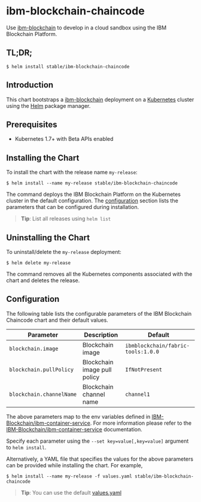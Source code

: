 # ibm-blockchain-chaincode

Use [ibm-blockchain](https://ibm-blockchain.github.io) to develop in a cloud sandbox using the IBM Blockchain Platform.

## TL;DR;

```console
$ helm install stable/ibm-blockchain-chaincode
```

## Introduction

This chart bootstraps a [ibm-blockchain](https://ibm-blockchain.github.io) deployment on a [Kubernetes](http://kubernetes.io) cluster using the [Helm](https://helm.sh) package manager.

## Prerequisites

- Kubernetes 1.7+ with Beta APIs enabled

## Installing the Chart

To install the chart with the release name `my-release`:

```console
$ helm install --name my-release stable/ibm-blockchain-chaincode
```

The command deploys the IBM Blockchain Platform on the Kubernetes cluster in the default configuration. The [configuration](#configuration) section lists the parameters that can be configured during installation.

> **Tip**: List all releases using `helm list`

## Uninstalling the Chart

To uninstall/delete the `my-release` deployment:

```console
$ helm delete my-release
```

The command removes all the Kubernetes components associated with the chart and deletes the release.

## Configuration

The following table lists the configurable parameters of the IBM Blockchain Chaincode chart and their default values.

|             Parameter              |               Description                |                         Default                          |
|------------------------------------|------------------------------------------|----------------------------------------------------------|
| `blockchain.image`                 | Blockchain image                         | `ibmblockchain/fabric-tools:1.0.0`                       |
| `blockchain.pullPolicy`            | Blockchain image pull policy             | `IfNotPresent`                                           |
| `blockchain.channelName`           | Blockchain channel name                  | `channel1`                                               |

The above parameters map to the env variables defined in [IBM-Blockchain/ibm-container-service](https://github.ibm.com/IBM-Blockchain/ibm-container-service). For more information please refer to the [IBM-Blockchain/ibm-container-service](https://github.ibm.com/IBM-Blockchain/ibm-container-service) documentation.

Specify each parameter using the `--set key=value[,key=value]` argument to `helm install`.

Alternatively, a YAML file that specifies the values for the above parameters can be provided while installing the chart. For example,

```console
$ helm install --name my-release -f values.yaml stable/ibm-blockchain-chaincode
```

> **Tip**: You can use the default [values.yaml](values.yaml)
